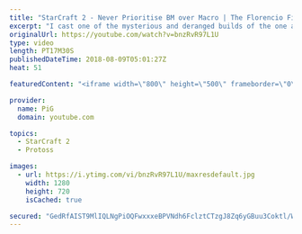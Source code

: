 ```yaml
---
title: "StarCraft 2 - Never Prioritise BM over Macro | The Florencio Files #16"
excerpt: "I cast one of the mysterious and deranged builds of the one and only Florencio, the dude that invented the proxy nexus recall rush -- Watch live at https://www.twitch.tv/x5_pig"
originalUrl: https://youtube.com/watch?v=bnzRvR97L1U
type: video
length: PT17M30S
publishedDateTime: 2018-08-09T05:01:27Z
heat: 51

featuredContent: "<iframe width=\"800\" height=\"500\" frameborder=\"0\" src=\"https://www.youtube.com/embed/bnzRvR97L1U\" allow=\"accelerometer; autoplay; encrypted-media; gyroscope; picture-in-picture\" allowfullscreen></iframe>"

provider:
  name: PiG
  domain: youtube.com

topics:
  - StarCraft 2
  - Protoss

images:
  - url: https://i.ytimg.com/vi/bnzRvR97L1U/maxresdefault.jpg
    width: 1280
    height: 720
    isCached: true

secured: "GedRfAIST9MlIQLNgPiOQFwxxxeBPVNdh6FclztCTzgJ8Zq6yGBuu3Coktl/WE3wHTSxeNfJ83FJlMhdqGKTIQx3N51kGtNBfPDBMFX996LSMfb+lR75zKU8MXGDt0zzCRNDnqrzNgB6Z96ynYFLEcxCs2etunnUy2Po8xuRfk/u5nezKnKB/8QOsxPG9hqxjqVsr8KAdSB5BxyG+G0lMroRb46FQ8BVzCsOe6x/Ohjakcbe3DeIp198TyDqV10z/vE9H5UR0n+lULDDRO2g213iHJ88bBb+Co95D3rlPyAAxSufSvndRtlwKriz9HLZu6p3dB03ZHRRfsV6tcbLwMNEbjk8rKM+awbXtgJqblXfTXhpKvYzThTbXpnYzhIqJuS/FTCp+MgzhLcnUyYj7/M3FIiD/haSupMulmcGn00=;cfR8qAwt6UH6nkZAPa8ulw=="
---
```


